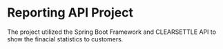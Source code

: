 # Reporting API Project
The project utilized the Spring Boot Framework and CLEARSETTLE API to show the finacial statistics to customers.
